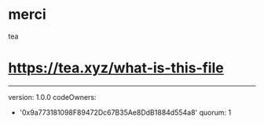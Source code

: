 # merci
tea
# https://tea.xyz/what-is-this-file
---
version: 1.0.0
codeOwners:
  - '0x9a773181098F89472Dc67B35Ae8DdB1884d554a8'
quorum: 1
